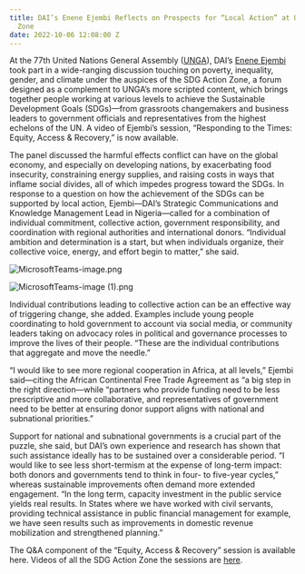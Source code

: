 ```yaml
---
title: DAI’s Enene Ejembi Reflects on Prospects for “Local Action” at UNGA’s SDG Action
  Zone
date: 2022-10-06 12:08:00 Z
---
```


At the 77th United Nations General Assembly ([UNGA](https://www.un.org/en/ga/)), DAI’s [Enene Ejembi](https://www.dai.com/who-we-are/our-team/enene-ejembi) took part in a wide-ranging discussion touching on poverty, inequality, gender, and climate under the auspices of the SDG Action Zone, a forum designed as a complement to UNGA’s more scripted content, which brings together people working at various levels to achieve the Sustainable Development Goals (SDGs)—from grassroots changemakers and business leaders to government officials and representatives from the highest echelons of the UN.
A video of Ejembi’s session, “Responding to the Times: Equity, Access & Recovery,” is now available.   

The panel discussed the harmful effects conflict can have on the global economy, and especially on developing nations, by exacerbating food insecurity, constraining energy supplies, and raising costs in ways that inflame social divides, all of which impedes progress toward the SDGs. 
In response to a question on how the achievement of the SDGs can be supported by local action, Ejembi—DAI’s Strategic Communications and Knowledge Management Lead in Nigeria—called for a combination of individual commitment, collective action, government responsibility, and coordination with regional authorities and international donors. “Individual ambition and determination is a start, but when individuals organize, their collective voice, energy, and effort begin to matter,” she said.

![MicrosoftTeams-image.png](/uploads/MicrosoftTeams-image.png)

![MicrosoftTeams-image (1).png](/uploads/MicrosoftTeams-image%20(1).png)

Individual contributions leading to collective action can be an effective way of triggering change, she added. Examples include young people coordinating to hold government to account via social media, or community leaders taking on advocacy roles in political and governance processes to improve the lives of their people. “These are the individual contributions that aggregate and move the needle.”

“I would like to see more regional cooperation in Africa, at all levels,” Ejembi said—citing the  African Continental Free Trade Agreement as “a big step in the right direction—while “partners who provide funding need to be less prescriptive and more collaborative, and representatives of government need to be better at ensuring donor support aligns with national and subnational priorities.”

Support for national and subnational governments is a crucial part of the puzzle, she said, but DAI’s own experience and research has shown that such assistance ideally has to be sustained over a considerable period. “I would like to see less short-termism at the expense of long-term impact: both donors and governments tend to think in four- to five-year cycles,” whereas sustainable improvements often demand more extended engagement. “In the long term, capacity investment in the public service yields real results. In States where we have worked with civil servants, providing technical assistance in public financial management for example, we have seen results such as improvements in domestic revenue mobilization and strengthened planning.”

The Q&A component of the “Equity, Access & Recovery” session is available here. Videos of all the SDG Action Zone the sessions are [here](https://sdgactionzone.org/2022-on-demand/). 
